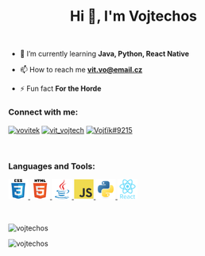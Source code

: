 <h1 align="center">Hi 👋, I'm Vojtechos</h1><br>

- 🌱 I’m currently learning **Java, Python, React Native**

- 📫 How to reach me **vit.vo@email.cz**

- ⚡ Fun fact **For the Horde** <br>

<h3 align="left">Connect with me:</h3>
<p align="left">
<a href="https://fb.com/vovitek" target="blank"><img align="center" src="https://raw.githubusercontent.com/rahuldkjain/github-profile-readme-generator/master/src/images/icons/Social/facebook.svg" alt="vovitek" height="30" width="40" /></a>
<a href="https://instagram.com/vit_vojtech" target="blank"><img align="center" src="https://raw.githubusercontent.com/rahuldkjain/github-profile-readme-generator/master/src/images/icons/Social/instagram.svg" alt="vit_vojtech" height="30" width="40" /></a>
<a href="https://discord.gg/Vojťík#9215" target="blank"><img align="center" src="https://raw.githubusercontent.com/rahuldkjain/github-profile-readme-generator/master/src/images/icons/Social/discord.svg" alt="Vojťík#9215" height="30" width="40" /></a>
</p><br>

<h3 align="left">Languages and Tools:</h3>
<p align="left"> <a href="https://www.w3schools.com/css/" target="_blank" rel="noreferrer"> <img src="https://raw.githubusercontent.com/devicons/devicon/master/icons/css3/css3-original-wordmark.svg" alt="css3" width="40" height="40"/> </a> <a href="https://www.w3.org/html/" target="_blank" rel="noreferrer"> <img src="https://raw.githubusercontent.com/devicons/devicon/master/icons/html5/html5-original-wordmark.svg" alt="html5" width="40" height="40"/> </a> <a href="https://www.java.com" target="_blank" rel="noreferrer"> <img src="https://raw.githubusercontent.com/devicons/devicon/master/icons/java/java-original.svg" alt="java" width="40" height="40"/> </a> <a href="https://developer.mozilla.org/en-US/docs/Web/JavaScript" target="_blank" rel="noreferrer"> <img src="https://raw.githubusercontent.com/devicons/devicon/master/icons/javascript/javascript-original.svg" alt="javascript" width="40" height="40"/> </a> <a href="https://www.python.org" target="_blank" rel="noreferrer"> <img src="https://raw.githubusercontent.com/devicons/devicon/master/icons/python/python-original.svg" alt="python" width="40" height="40"/> </a> <a href="https://reactjs.org/" target="_blank" rel="noreferrer"> <img src="https://raw.githubusercontent.com/devicons/devicon/master/icons/react/react-original-wordmark.svg" alt="react" width="40" height="40"/> </a> </p><br>

<img align="center" src="https://github-readme-stats.vercel.app/api?username=vojtechos&count_private=true&hide_border=true&locale=cs&theme=transparent&include_all_commits=true&show_icons=true" alt="vojtechos" /><br>

<img align="left" src="https://github-readme-stats.vercel.app/api/top-langs/?username=vojtechos&hide_border=true&locale=cs&theme=transparent&layout=compact&langs_count=6" alt="vojtechos" />
